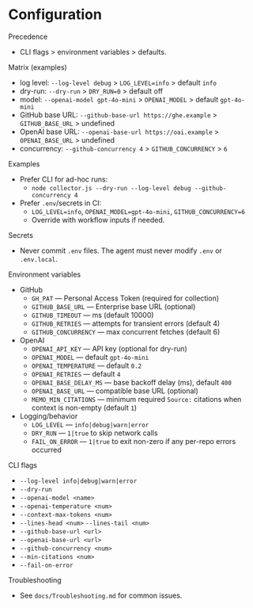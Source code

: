 # Configuration

Precedence
- CLI flags > environment variables > defaults.

Matrix (examples)
- log level: `--log-level debug` > `LOG_LEVEL=info` > default `info`
- dry-run: `--dry-run` > `DRY_RUN=0` > default off
- model: `--openai-model gpt-4o-mini` > `OPENAI_MODEL` > default `gpt-4o-mini`
- GitHub base URL: `--github-base-url https://ghe.example` > `GITHUB_BASE_URL` > undefined
- OpenAI base URL: `--openai-base-url https://oai.example` > `OPENAI_BASE_URL` > undefined
- concurrency: `--github-concurrency 4` > `GITHUB_CONCURRENCY` > `6`

Examples
- Prefer CLI for ad-hoc runs:
  - `node collector.js --dry-run --log-level debug --github-concurrency 4`
- Prefer `.env`/secrets in CI:
  - `LOG_LEVEL=info`, `OPENAI_MODEL=gpt-4o-mini`, `GITHUB_CONCURRENCY=6`
  - Override with workflow inputs if needed.

Secrets
- Never commit `.env` files. The agent must never modify `.env` or `.env.local`.

Environment variables
- GitHub
  - `GH_PAT` — Personal Access Token (required for collection)
  - `GITHUB_BASE_URL` — Enterprise base URL (optional)
  - `GITHUB_TIMEOUT` — ms (default 10000)
  - `GITHUB_RETRIES` — attempts for transient errors (default 4)
  - `GITHUB_CONCURRENCY` — max concurrent fetches (default 6)
- OpenAI
  - `OPENAI_API_KEY` — API key (optional for dry-run)
  - `OPENAI_MODEL` — default `gpt-4o-mini`
  - `OPENAI_TEMPERATURE` — default `0.2`
  - `OPENAI_RETRIES` — default `4`
  - `OPENAI_BASE_DELAY_MS` — base backoff delay (ms), default `400`
  - `OPENAI_BASE_URL` — compatible base URL (optional)
  - `MEMO_MIN_CITATIONS` — minimum required `Source:` citations when context is non-empty (default `1`)
- Logging/behavior
  - `LOG_LEVEL` — `info|debug|warn|error`
  - `DRY_RUN` — `1|true` to skip network calls
  - `FAIL_ON_ERROR` — `1|true` to exit non-zero if any per-repo errors occurred

CLI flags
- `--log-level info|debug|warn|error`
- `--dry-run`
- `--openai-model <name>`
- `--openai-temperature <num>`
- `--context-max-tokens <num>`
- `--lines-head <num>` `--lines-tail <num>`
- `--github-base-url <url>`
- `--openai-base-url <url>`
- `--github-concurrency <num>`
 - `--min-citations <num>`
 - `--fail-on-error`

Troubleshooting
- See `docs/Troubleshooting.md` for common issues.
